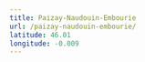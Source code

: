 ```yaml
---
title: Paizay-Naudouin-Embourie
url: /paizay-naudouin-embourie/
latitude: 46.01
longitude: -0.009
---
```

